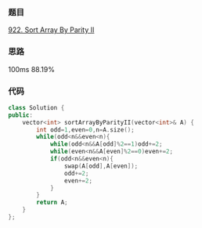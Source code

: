 ### 题目
[922. Sort Array By Parity II](https://leetcode-cn.com/problems/sort-array-by-parity-ii/submissions/)
### 思路
100ms 88.19%

### 代码
```c++
class Solution {
public:
    vector<int> sortArrayByParityII(vector<int>& A) {
        int odd=1,even=0,n=A.size();
        while(odd<n&&even<n){
            while(odd<n&&A[odd]%2==1)odd+=2;
            while(even<n&&A[even]%2==0)even+=2;
            if(odd<n&&even<n){
                swap(A[odd],A[even]);
                odd+=2;
                even+=2;
            }
        }
        return A;
    }
};
```
